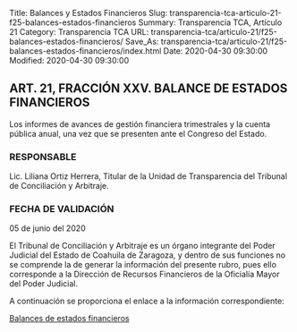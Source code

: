 Title: Balances y Estados Financieros
Slug: transparencia-tca-articulo-21-f25-balances-estados-financieros
Summary: Transparencia TCA, Artículo 21
Category: Transparencia TCA
URL: transparencia-tca/articulo-21/f25-balances-estados-financieros/
Save_As: transparencia-tca/articulo-21/f25-balances-estados-financieros/index.html
Date: 2020-04-30 09:30:00
Modified: 2020-04-30 09:30:00


## ART. 21, FRACCIÓN XXV. BALANCE DE ESTADOS FINANCIEROS

Los informes de avances de gestión financiera trimestrales y la cuenta pública anual, una vez que se presenten ante el Congreso del Estado.

### RESPONSABLE

Lic. Liliana Ortiz Herrera, Titular de la Unidad de Transparencia del Tribunal de Conciliación y Arbitraje.

### FECHA DE VALIDACIÓN

05 de junio del 2020

El Tribunal de Conciliación y Arbitraje es un órgano integrante del Poder Judicial del Estado de Coahuila de Zaragoza, y dentro de sus funciones no se comprende la de generar la información del presente rubro, pues ello corresponde a la Dirección de Recursos Financieros de la Oficialía Mayor del Poder Judicial.

A continuación se proporciona el enlace a la información correspondiente:

[Balances de estados financieros](https://www.pjecz.gob.mx/transparencia/articulo-21/f25-balances-estados-financieros/)


